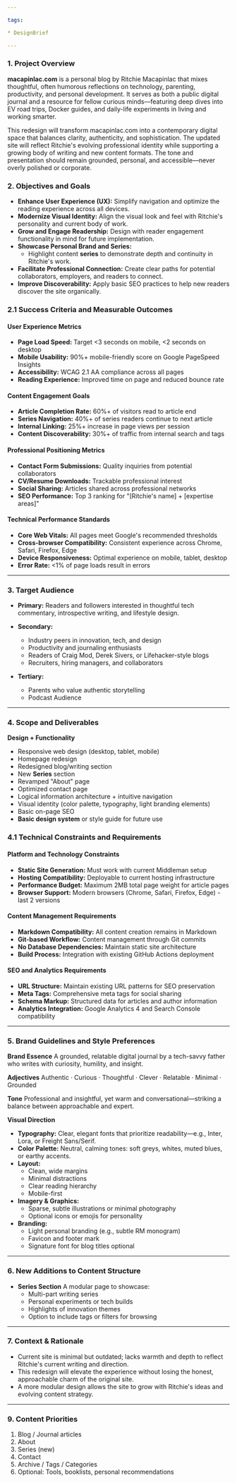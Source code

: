 ```yaml
---

tags:

* DesignBrief

---
```


### **1. Project Overview**

**macapinlac.com** is a personal blog by Ritchie Macapinlac that mixes thoughtful, often humorous reflections on technology, parenting, productivity, and personal development. It serves as both a public digital journal and a resource for fellow curious minds—featuring deep dives into EV road trips, Docker guides, and daily-life experiments in living and working smarter.

This redesign will transform macapinlac.com into a contemporary digital space that balances clarity, authenticity, and sophistication. The updated site will reflect Ritchie's evolving professional identity while supporting a growing body of writing and new content formats. The tone and presentation should remain grounded, personal, and accessible—never overly polished or corporate.

### **2. Objectives and Goals**

* **Enhance User Experience (UX):** Simplify navigation and optimize the reading experience across all devices.
* **Modernize Visual Identity:** Align the visual look and feel with Ritchie's personality and current body of work.
* **Grow and Engage Readership:** Design with reader engagement functionality in mind for future implementation.
* **Showcase Personal Brand and Series:**
  * Highlight content **series** to demonstrate depth and continuity in Ritchie's work.
* **Facilitate Professional Connection:** Create clear paths for potential collaborators, employers, and readers to connect.
* **Improve Discoverability:** Apply basic SEO practices to help new readers discover the site organically.

### **2.1 Success Criteria and Measurable Outcomes**

#### **User Experience Metrics**
- **Page Load Speed:** Target <3 seconds on mobile, <2 seconds on desktop
- **Mobile Usability:** 90%+ mobile-friendly score on Google PageSpeed Insights
- **Accessibility:** WCAG 2.1 AA compliance across all pages
- **Reading Experience:** Improved time on page and reduced bounce rate

#### **Content Engagement Goals**
- **Article Completion Rate:** 60%+ of visitors read to article end
- **Series Navigation:** 40%+ of series readers continue to next article
- **Internal Linking:** 25%+ increase in page views per session
- **Content Discoverability:** 30%+ of traffic from internal search and tags

#### **Professional Positioning Metrics**
- **Contact Form Submissions:** Quality inquiries from potential collaborators
- **CV/Resume Downloads:** Trackable professional interest
- **Social Sharing:** Articles shared across professional networks
- **SEO Performance:** Top 3 ranking for "[Ritchie's name] + [expertise areas]"

#### **Technical Performance Standards**
- **Core Web Vitals:** All pages meet Google's recommended thresholds
- **Cross-browser Compatibility:** Consistent experience across Chrome, Safari, Firefox, Edge
- **Device Responsiveness:** Optimal experience on mobile, tablet, desktop
- **Error Rate:** <1% of page loads result in errors

---

### **3. Target Audience**

* **Primary:** Readers and followers interested in thoughtful tech commentary, introspective writing, and lifestyle design.

* **Secondary:**
  * Industry peers in innovation, tech, and design
  * Productivity and journaling enthusiasts
  * Readers of Craig Mod, Derek Sivers, or Lifehacker-style blogs
  * Recruiters, hiring managers, and collaborators

* **Tertiary:**
  * Parents who value authentic storytelling
  * Podcast Audience

---

### **4. Scope and Deliverables**

**Design + Functionality**

* Responsive web design (desktop, tablet, mobile)
* Homepage redesign
* Redesigned blog/writing section
* New **Series** section
* Revamped "About" page
* Optimized contact page
* Logical information architecture + intuitive navigation
* Visual identity (color palette, typography, light branding elements)
* Basic on-page SEO
* **Basic design system** or style guide for future use

### **4.1 Technical Constraints and Requirements**

#### **Platform and Technology Constraints**
- **Static Site Generation:** Must work with current Middleman setup
- **Hosting Compatibility:** Deployable to current hosting infrastructure
- **Performance Budget:** Maximum 2MB total page weight for article pages
- **Browser Support:** Modern browsers (Chrome, Safari, Firefox, Edge) - last 2 versions

#### **Content Management Requirements**
- **Markdown Compatibility:** All content creation remains in Markdown
- **Git-based Workflow:** Content management through Git commits
- **No Database Dependencies:** Maintain static site architecture
- **Build Process:** Integration with existing GitHub Actions deployment

#### **SEO and Analytics Requirements**
- **URL Structure:** Maintain existing URL patterns for SEO preservation
- **Meta Tags:** Comprehensive meta tags for social sharing
- **Schema Markup:** Structured data for articles and author information
- **Analytics Integration:** Google Analytics 4 and Search Console compatibility

---

### **5. Brand Guidelines and Style Preferences**

**Brand Essence**
A grounded, relatable digital journal by a tech-savvy father who writes with curiosity, humility, and insight.

**Adjectives**
Authentic · Curious · Thoughtful · Clever · Relatable · Minimal · Grounded

**Tone**
Professional and insightful, yet warm and conversational—striking a balance between approachable and expert.

**Visual Direction**

* **Typography:**
  Clear, elegant fonts that prioritize readability—e.g., Inter, Lora, or Freight Sans/Serif.
* **Color Palette:**
  Neutral, calming tones: soft greys, whites, muted blues, or earthy accents.
* **Layout:**
  * Clean, wide margins
  * Minimal distractions
  * Clear reading hierarchy
  * Mobile-first
* **Imagery & Graphics:**
  * Sparse, subtle illustrations or minimal photography
  * Optional icons or emojis for personality
* **Branding:**
  * Light personal branding (e.g., subtle RM monogram)
  * Favicon and footer mark
  * Signature font for blog titles optional

---

### **6. New Additions to Content Structure**

* **Series Section**
  A modular page to showcase:
  * Multi-part writing series
  * Personal experiments or tech builds
  * Highlights of innovation themes
  * Option to include tags or filters for browsing

---

### **7. Context & Rationale**

* Current site is minimal but outdated; lacks warmth and depth to reflect Ritchie's current writing and direction.
* This redesign will elevate the experience without losing the honest, approachable charm of the original site.
* A more modular design allows the site to grow with Ritchie's ideas and evolving content strategy.

---

### **9. Content Priorities**

1. Blog / Journal articles
2. About
3. Series (new)
4. Contact
5. Archive / Tags / Categories
6. Optional: Tools, booklists, personal recommendations